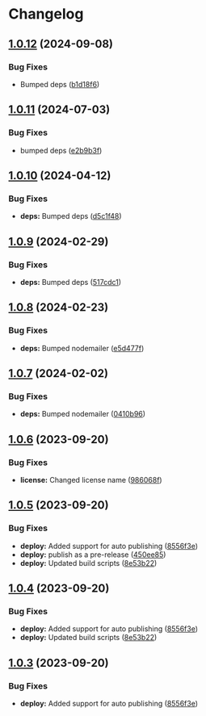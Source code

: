 # Changelog

## [1.0.12](https://github.com/postalsys/pubface/compare/v1.0.11...v1.0.12) (2024-09-08)


### Bug Fixes

* Bumped deps ([b1d18f6](https://github.com/postalsys/pubface/commit/b1d18f68c76b547e9d5de1ac2d6f8c1c50e2d26c))

## [1.0.11](https://github.com/postalsys/pubface/compare/v1.0.10...v1.0.11) (2024-07-03)


### Bug Fixes

* bumped deps ([e2b9b3f](https://github.com/postalsys/pubface/commit/e2b9b3f3ab3343a059e720893ec9eb6a9e662b3b))

## [1.0.10](https://github.com/postalsys/pubface/compare/v1.0.9...v1.0.10) (2024-04-12)


### Bug Fixes

* **deps:** Bumped deps ([d5c1f48](https://github.com/postalsys/pubface/commit/d5c1f4812aa61b24a6c2c32630c7fc6eab134381))

## [1.0.9](https://github.com/postalsys/pubface/compare/v1.0.8...v1.0.9) (2024-02-29)


### Bug Fixes

* **deps:** Bumped deps ([517cdc1](https://github.com/postalsys/pubface/commit/517cdc16a49a817470bf83c1742b5cbd15cc18dc))

## [1.0.8](https://github.com/postalsys/pubface/compare/v1.0.7...v1.0.8) (2024-02-23)


### Bug Fixes

* **deps:** Bumped nodemailer ([e5d477f](https://github.com/postalsys/pubface/commit/e5d477f1a553c38f6e105b46908edf34ce859ba8))

## [1.0.7](https://github.com/postalsys/pubface/compare/v1.0.6...v1.0.7) (2024-02-02)


### Bug Fixes

* **deps:** Bumped nodemailer ([0410b96](https://github.com/postalsys/pubface/commit/0410b9606d2af8c1bb4cffb9428ab1ce8ad65ade))

## [1.0.6](https://github.com/postalsys/pubface/compare/v1.0.5...v1.0.6) (2023-09-20)


### Bug Fixes

* **license:** Changed license name ([986068f](https://github.com/postalsys/pubface/commit/986068f585b6c82c3b83ed6eb9d30463dac3a730))

## [1.0.5](https://github.com/postalsys/pubface/compare/v1.0.4...v1.0.5) (2023-09-20)


### Bug Fixes

* **deploy:** Added support for auto publishing ([8556f3e](https://github.com/postalsys/pubface/commit/8556f3ecd978872076f5cc84b6932495bd334532))
* **deploy:** publish as a pre-release ([450ee85](https://github.com/postalsys/pubface/commit/450ee85d34a2e959488a7811a280643cea884922))
* **deploy:** Updated build scripts ([8e53b22](https://github.com/postalsys/pubface/commit/8e53b22e64b25a58d25e8bdd832f0a39195603df))

## [1.0.4](https://github.com/postalsys/pubface/compare/v1.0.3...v1.0.4) (2023-09-20)


### Bug Fixes

* **deploy:** Added support for auto publishing ([8556f3e](https://github.com/postalsys/pubface/commit/8556f3ecd978872076f5cc84b6932495bd334532))
* **deploy:** Updated build scripts ([8e53b22](https://github.com/postalsys/pubface/commit/8e53b22e64b25a58d25e8bdd832f0a39195603df))

## [1.0.3](https://github.com/postalsys/pubface/compare/v1.0.2...v1.0.3) (2023-09-20)


### Bug Fixes

* **deploy:** Added support for auto publishing ([8556f3e](https://github.com/postalsys/pubface/commit/8556f3ecd978872076f5cc84b6932495bd334532))
